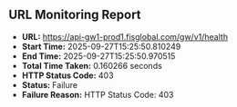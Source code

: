 ## URL Monitoring Report

- **URL:** https://api-gw1-prod1.fisglobal.com/gw/v1/health
- **Start Time:** 2025-09-27T15:25:50.810249
- **End Time:** 2025-09-27T15:25:50.970515
- **Total Time Taken:** 0.160266 seconds
- **HTTP Status Code:** 403
- **Status:** Failure
- **Failure Reason:** HTTP Status Code: 403
